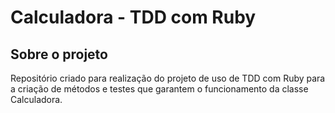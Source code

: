 # Calculadora - TDD com Ruby
## Sobre o projeto
Repositório criado para realização do projeto de uso de TDD com Ruby para a criação de métodos e testes que garantem o funcionamento da classe Calculadora.
